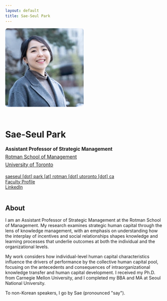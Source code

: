 ```yaml
---
layout: default
title: Sae-Seul Park
---
```


<div style="display: flex; gap: 2rem; align-items: flex-start; margin-bottom: 2rem; flex-wrap: wrap;">
  <img src="saeseulpark.jpg" alt="Sae-Seul Park" style="width: 250px; border-radius: 8px;">
  <div style="flex: 1; min-width: 300px;">
    <h1>Sae-Seul Park</h1>
    <p style="font-size: 1.1em; line-height: 1.6;">
      <strong>Assistant Professor of Strategic Management</strong><br>
      <a href="https://www.rotman.utoronto.ca/">Rotman School of Management</a><br>
      <a href="https://www.utoronto.ca/">University of Toronto</a>
    </p>
    <p>
      <a href="mailto:saeseul.park@rotman.utoronto.ca">saeseul [dot] park [at] rotman [dot] utoronto [dot] ca</a><br>
      <!-- <a href="https://apps.rotman.utoronto.ca/rDrive/?CVmottkevi">CV (PDF)</a><br> -->
      <a href="https://discover.research.utoronto.ca/52890-saeseul-park">Faculty Profile</a><br>
      <a href="https://www.linkedin.com/in/sae-park/">LinkedIn</a>
    </p>
  </div>
</div>

## About

I am an Assistant Professor of Strategic Management at the Rotman School of Management. My research examines strategic human capital through the lens of knowledge management, with an emphasis on understanding how the interplay of incentives and social relationships shapes knowledge and learning processes that underlie outcomes at both the individual and the organizational levels. 

My work considers how individual-level human capital characteristics influence the drivers of performance by the collective human capital pool, focusing on the antecedents and consequences of intraorganizational knowledge transfer and human capital development. I received my Ph.D. from Carnegie Mellon University, and I completed my BBA and MA at Seoul National University.

To non-Korean speakers, I go by Sae (pronounced "say").

<!-- --- -->

<!-- ## Research

**Peer-Reviewed Publications and Papers Under Review**
- How Individual Regulators Contribute to the (Under)Performance of Regulatory Firms: Evidence from Microdata
(w/ Oliver Hahl & Sunkee Lee). _Revise & Resubmit_ at _Strategic Management Journal_.
  - Nominated for Best Conference Paper Prize and Best Research Methods Prize at the _SMS Annual Conference_ (2021)

- The Mechanisms and Components of Knowledge Transfer within Organizations. (w/ Linda Argote, Jerry Guo & Oliver Hahl). (2022). _Organization Science, 33_(3), 1232–1249.

  
**Works in Progress**
- How Performance Incentives Impact Networks, Content, and Utilization of Shared Knowledge: Evidence from Digital Trace Data. **_Job Market Paper._**
  - Finalist for Best Paper Award (Strategic Human Capital IG) and nominated for Best Conference Paper Prize and Best PhD Paper Prize at the _SMS Annual Conference_ (2022)

- Are Knowledge Sharing and Learning Tradeoffs? Linking Performance Incentives with Digital Information Systems Usage. _Working Paper._

- Efforting Like a Pro: How Individual Agents React to Industry Crises (w/ Oliver Hahl). _Working Paper._

- Biting the Hand That Feeds? How Organizational Training Influences Productivity and Labor Market Mobility in a Developing Country. _Field Experiment in Progress._


---

## Teaching

**Instructor**

* Negotiation and Conflict Resolution
   * Spring 2021 full semester course (enrollment: 32) 
   * Selected anonymous student remarks: 
      * _Professor Park was not only extremely knowledgeable but also passionate about making sure that we got the most out of her class. I really appreciated the well-structured lessons and helpful feedback from her. Plus, Professor Park is very friendly and approachable!_
      * _I had a lot of fun in this course, though the requirements were a bit demanding. The professor's energy was infectious. She kept us engaged even though things were online and it was a morning class._
      * _Professor Park genuinely cares about students. She is willing to work with you and to listen to your ideas._
 
**Guest Lecturer**
* Seminar in Organizational Theory (PhD)
* Organizational Behavior (UG)

**Teaching Assistant**

* Seminar in Organizational Theory (PhD)
* Corporate Strategy (MBA)
* Managing Organizations and Networks (MBA)
* Statistical Decision Making (MBA)
* Organizational Design and Implementation (MS)
* Managing Across Cultures (UG) -->
